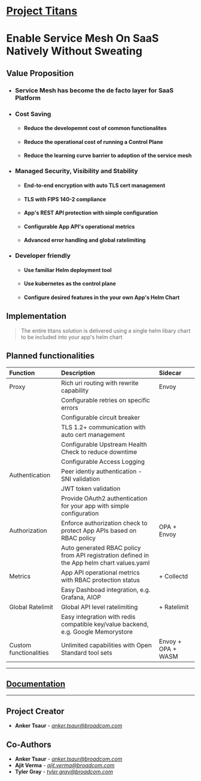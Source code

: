 # [Project Titans](https://github.com/Broadcom/cloud-tools-titans)
# Enable Service Mesh On SaaS Natively Without Sweating

## Value Proposition 
- ### Service Mesh has become the de facto layer for SaaS Platform
- ### Cost Saving
  - #### Reduce the developemnt cost of common functionalites
  - #### Reduce the operational cost of running a Control Plane
  - #### Reduce the learning curve barrier to adoption of the service mesh
- ### Managed Security, Visibility and Stability
  - #### End-to-end encryption with auto TLS cert management
  - #### TLS with FIPS 140-2 compliance
  - #### App's REST API protection with simple configuration
  - #### Configurable App API's operational metrics
  - #### Advanced error handling and global ratelimiting 
- ### Developer friendly 
  - #### Use familiar Helm deployment tool
  - #### Use kubernetes as the control plane
  - #### Configure desired features in the your own App's Helm Chart

## Implementation
> The entire titans solution is delivered using a single helm libary chart to be included into your app's helm chart

## Planned functionalities
| Function | Description | Sidecar
| :------- |:----------- |:-------
| Proxy | Rich uri routing with rewrite capability | Envoy
| | Configurable retries on specific errors |
| | Configurable circuit breaker |
| | TLS 1.2+ communication with auto cert management |
| | Configurable Upstream Health Check to reduce downtime |
| | Configurable Access Logging |
| Authentication | Peer identiy authentication - SNI validation |
| | JWT token validation |
| | Provide OAuth2 authentication for your app with simple configuration |
| Authorization | Enforce authorization check to protect App APIs based on RBAC policy | OPA + Envoy
| | Auto generated RBAC policy from API registration defined in the App helm chart values.yaml |
| Metrics | App API operational metrics with RBAC protection status | + Collectd
| | Easy Dashboad integration, e.g. Grafana, AIOP |
| Global Ratelimit | Global API level ratelimiting | + Ratelimit
| | Easy integration with redis compatible key/value backend, e.g. Google Memorystore |
| Custom functionalities | Unlimited capabilities with Open Standard tool sets | Envoy + OPA + WASM

---

## [Documentation](https://github.com/Broadcom/cloud-tools-titans/wiki)

---
## Project Creator
* **Anker Tsaur** - *anker.tsaur@broadcom.com*

## Co-Authors
* **Anker Tsaur** - *anker.tsaur@broadcom.com*
* **Ajit Verma** - *ajit.verma@broadcom.com*
* **Tyler Gray** - *tyler.gray@broadcom.com*

